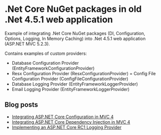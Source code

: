 # .Net Core NuGet packages in old .Net 4.5.1 web application
Example of integrating .Net Core NuGet packages (DI, Configuration, Options, Logging, In Memory Caching) into .Net 4.5.1 web application (ASP.NET MVC 5.2.3).

Contains examples of custom providers:
- Database Configuration Provider (EntityFrameworkConfigurationProvider)
- Resx Configuration Provider (ResxConfigurationProvider)
= Config File Configuration Provider (ConfigFileConfigurationProvider)
- Database Logging Provider (EntityFrameworkLoggerProvider)
- Email Logging Provider (EntityFrameworkLoggerProvider)

## Blog posts

* [Integrating ASP.NET Core Configuration in MVC 4](http://scottdorman.github.io/2016/03/19/integrating-asp.net-core-configuration-in-mvc-4/)
* [Integrating ASP.NET Core Dependency Injection in MVC 4](http://scottdorman.github.io/2016/03/17/integrating-asp.net-core-dependency-injection-in-mvc-4/)
* [Implementing an ASP.NET Core RC1 Logging Provider](https://wildermuth.com/2016/04/22/Implementing-an-ASP-NET-Core-RC1-Logging-Provider)

